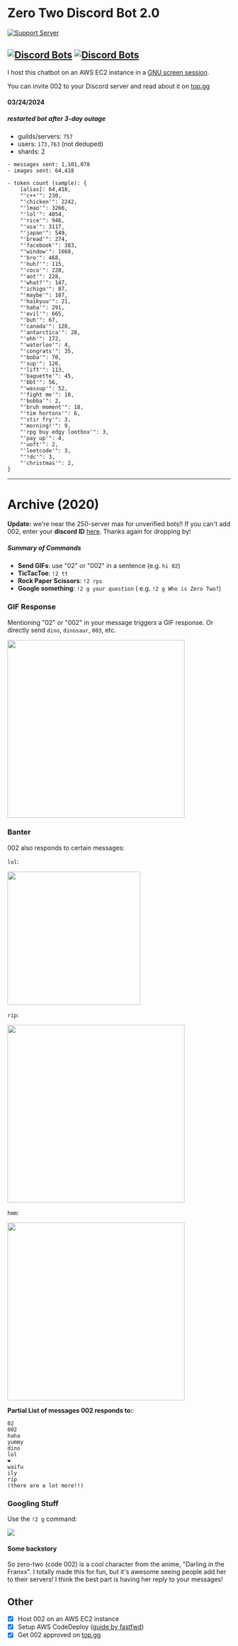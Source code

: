 # Zero Two Discord Bot 2.0
[![Support Server](https://img.shields.io/discord/779446389746171914.svg?color=7289da&label=002_Test_Server&logo=discord&style=flat-square)](https://discord.gg/cVAGdqst48)

[![Discord Bots](https://top.gg/api/widget/status/774732068282171424.svg)](https://top.gg/bot/774732068282171424)
[![Discord Bots](https://top.gg/api/widget/servers/774732068282171424.svg)](https://top.gg/bot/774732068282171424)
---

I host this chatbot on an AWS EC2 instance in a [GNU screen session](https://www.gnu.org/software/screen/). 

You can invite 002 to your Discord server and read about it on [top.gg](https://top.gg/bot/774732068282171424)

#### 03/24/2024
##### restarted bot after 3-day outage
- guilds/servers: `757`
- users: `173,763` (not deduped)
- shards: 2
```
- messages sent: 1,101,078
- images sent: 64,418

- token count (sample): {
	[alias]: 64,418,
	"'c++'": 230,
	"'chicken'": 2242,
	"'lmao'": 3266,
	"'lol'": 4054,
	"'rice'": 946,
	"'usa'": 3117,
	"'japan'": 549,
	"'bread'": 274,
	"'facebook'": 383,
	"'window'": 1668,
	"'bro'": 468,
	"'huh?'": 115,
	"'coco'": 228,
	"'aot'": 228,
	"'what?'": 147,
	"'ichigo'": 87,
	"'maybe'": 187,
	"'haikyuu'": 21,
	"'haha'": 291,
	"'evil'": 665,
	"'buh'": 67,
	"'canada'": 128,
	"'antarctica'": 28,
	"'ohh'": 172,
	"'waterloo'": 4,
	"'congrats'": 35,
	"'boba'": 70,
	"'sup'": 126,
	"'lift'": 113,
	"'baguette'": 45,
	"'bbt'": 56,
	"'wassup'": 52,
	"'fight me'": 10,
	"'bobba'": 2,
	"'bruh moment'": 18,
	"'tim hortons'": 6,
	"'stir fry'": 3,
	"'morning!'": 9,
	"'rpg buy edgy lootbox'": 3,
	"'pay up'": 4,
	"'uoft'": 2,
	"'leetcode'": 3,
	"'!dc'": 3,
	"'christmas'": 2,
}
```

---

# Archive (2020)

**Update:** we're near the 250-server max for unverified bots!! 
If you can't add 002, enter your **discord ID** [here](https://forms.gle/xnRhaFSDSqo14DJFA).
Thanks again for dropping by!
##### Summary of Commands
* **Send GIFs**: use "02" or "002" in a sentence (e.g. `hi 02`)
* **TicTacToe**: `!2 tt`
* **Rock Paper Scissors**: `!2 rps`
* **Google something**: `!2 g your question` ( e.g. `!2 g Who is Zero Two?`)


### GIF Response
Mentioning "02" or "002" in your message triggers a GIF response.
Or directly send `dino`, `dinosaur`, `003`, etc.

<div>
<img src="https://i.ibb.co/w0X3f5S/Screen-Shot-2020-11-23-at-8-24-32-PM.png" width="400"/>
</div>

### Banter
002 also responds to certain messages:

`lol`:
<div>
<img src="https://i.ibb.co/wdHhyJn/Screen-Shot-2020-11-23-at-8-54-02-PM.png" width="300">
</div>

`rip`:
<div>
<img src="https://i.ibb.co/5GSkX3B/Screen-Shot-2020-11-23-at-8-47-21-PM.png" width="400">
</div>


`hmm`:
<div>
<img src="https://i.ibb.co/P6bFR3k/Screen-Shot-2020-11-23-at-8-49-35-PM.png" width="400">
</div>
 
**Partial List of messages 002 responds to:**:
```
02
002
haha
yummy
dino
lol
❤️
waifu
ily
rip
(there are a lot more!!)
```

### Googling Stuff
Use the `!2 g` command:

<div>
<img src="https://i.ibb.co/1LQHdbs/Screen-Shot-2020-11-23-at-10-49-12-PM.png">
</div>

#### Some backstory
So zero-two (code 002) is a cool character from the anime, "Darling in the Franxx". 
I totally made this for fun, but it's awesome seeing people add her to their servers! 
I think the best part is having her reply to your messages!

## Other
* [x] Host 002 on an AWS EC2 instance
* [x] Setup AWS CodeDeploy ([guide by fastfwd](https://www.fastfwd.com/continuous-deployment-github-aws-ec2-using-aws-codedeploy/)) 
* [x] Get 002 approved on [top.gg](https://top.gg/)
